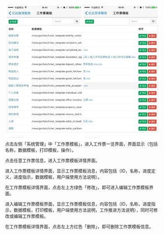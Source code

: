 ![](/assets/116.jpg)点击左侧「系统管理」中「工作票模板」，进入工作票一览界面，界面显示（包括名称，数据模板，打印模板，操作）。

点击任意工作票信息，进入工作票模板详情界面。

进入工作票模板详情界面，显示工作票模板消息，内容包括（ID，名称，进度定义，进度指示，数据模板，用户端使用方法说明）。

在工作票模板详情界面，点击左上方绿色「修改」，即可进入编辑工作票模板界面。

进入编辑工作票模板界面，显示工作票模板信息，内容包括（ID，名称，进度指示，数据模板，打印模板，用户端使用方法说明，工作推进方法说明），同时可修改或编辑工作票模板。

在工作票模板详情界面，点击左上方红色「删除」，即可删除工作票模板信息。

